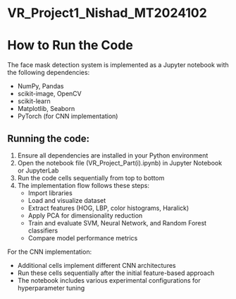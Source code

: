 # VR_Project1_Nishad_MT2024102

# How to Run the Code

The face mask detection system is implemented as a Jupyter notebook with the following dependencies:

- NumPy, Pandas
- scikit-image, OpenCV
- scikit-learn
- Matplotlib, Seaborn
- PyTorch (for CNN implementation)

## Running the code:

1. Ensure all dependencies are installed in your Python environment
2. Open the notebook file (VR_Project_Part(i).ipynb) in Jupyter Notebook or JupyterLab
3. Run the code cells sequentially from top to bottom
4. The implementation flow follows these steps:
   - Import libraries
   - Load and visualize dataset
   - Extract features (HOG, LBP, color histograms, Haralick)
   - Apply PCA for dimensionality reduction
   - Train and evaluate SVM, Neural Network, and Random Forest classifiers
   - Compare model performance metrics

For the CNN implementation:
- Additional cells implement different CNN architectures
- Run these cells sequentially after the initial feature-based approach
- The notebook includes various experimental configurations for hyperparameter tuning
